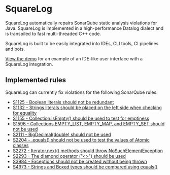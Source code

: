# SquareLog

SquareLog automatically repairs SonarQube static analysis
violations for Java. SquareLog is implemented in a high-performance
Datalog dialect and is transpiled to fast multi-threaded C++
code.

SquareLog is built to be easily integrated into IDEs, CLI tools,
CI pipelines and bots.

[View the demo](https://github.com/lyxell/squarelog-demo) for an
example of an IDE-like user interface with a SquareLog
integration.

## Implemented rules

SquareLog can currently fix violations for the following
SonarQube rules:

* [S1125 - Boolean literals should not be redundant](https://github.com/lyxell/squarelog/blob/master/rules/1125.dl)
* [S1132 - Strings literals should be placed on the left side when checking for equality](https://github.com/lyxell/squarelog/blob/master/rules/1132.dl)
* [S1155 - Collection.isEmpty() should be used to test for emptiness](https://github.com/lyxell/squarelog/blob/master/rules/1155.dl)
* [S1596 - Collections.EMPTY_LIST, EMPTY_MAP, and EMPTY_SET should not be used](https://github.com/lyxell/squarelog/blob/master/rules/1596.dl)
* [S2111 - BigDecimal(double) should not be used](https://github.com/lyxell/squarelog/blob/master/rules/2111.dl)
* [S2204 - .equals() should not be used to test the values of Atomic classes](https://github.com/lyxell/squarelog/blob/master/rules/2204.dl)
* [S2272 - Iterator.next() methods should throw NoSuchElementException](https://github.com/lyxell/squarelog/blob/master/rules/2272.dl)
* [S2293 - The diamond operator ("<>") should be used](https://github.com/lyxell/squarelog/blob/master/rules/2293.dl)
* [S3984 - Exceptions should not be created without being thrown](https://github.com/lyxell/squarelog/blob/master/rules/3984.dl)
* [S4973 - Strings and Boxed types should be compared using equals()](https://github.com/lyxell/squarelog/blob/master/rules/4973.dl)
